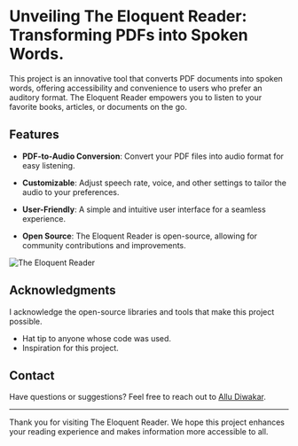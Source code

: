# Unveiling The Eloquent Reader: Transforming PDFs into Spoken Words. 
This project is an innovative tool that converts PDF documents into spoken words, offering accessibility and convenience to users who prefer an auditory format. The Eloquent Reader empowers you to listen to your favorite books, articles, or documents on the go. 


## Features 

- **PDF-to-Audio Conversion**: Convert your PDF files into audio format for easy listening.

- **Customizable**: Adjust speech rate, voice, and other settings to tailor the audio to your preferences.

- **User-Friendly**: A simple and intuitive user interface for a seamless experience.

- **Open Source**: The Eloquent Reader is open-source, allowing for community contributions and improvements.

![The Eloquent Reader](https://i.ibb.co/Qk8xWH2/ezgif-com-gif-maker.gif)

## Acknowledgments
I acknowledge the open-source libraries and tools that make this project possible.
- Hat tip to anyone whose code was used.
- Inspiration for this project.

## Contact

Have questions or suggestions? Feel free to reach out to [Allu Diwakar](https://github.com/DiwakarAllu).

---

Thank you for visiting The Eloquent Reader. We hope this project enhances your reading experience and makes information more accessible to all.
